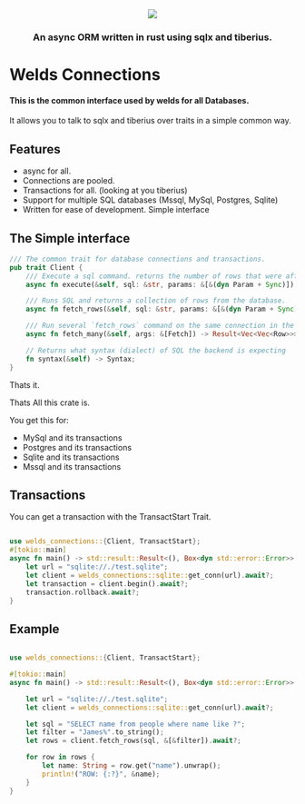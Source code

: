 
<div align="center">
  <img src="https://raw.githubusercontent.com/weldsorm/welds/main/page/src/assets/images/banner.png"/>
  <h3>An async ORM written in rust using sqlx and tiberius.</h3>
</div>

# Welds Connections

#### This is the common interface used by welds for all Databases.

It allows you to talk to sqlx and tiberius over traits in a simple common way.

## Features
- async for all. 
- Connections are pooled.
- Transactions for all. (looking at you tiberius)
- Support for multiple SQL databases (Mssql, MySql, Postgres, Sqlite)
- Written for ease of development. Simple interface

## The Simple interface

```rust
/// The common trait for database connections and transactions.
pub trait Client {
    /// Execute a sql command. returns the number of rows that were affected
    async fn execute(&self, sql: &str, params: &[&(dyn Param + Sync)]) -> Result<ExecuteResult>;

    /// Runs SQL and returns a collection of rows from the database.
    async fn fetch_rows(&self, sql: &str, params: &[&(dyn Param + Sync)]) -> Result<Vec<Row>>;

    /// Run several `fetch_rows` command on the same connection in the connection pool
    async fn fetch_many(&self, args: &[Fetch]) -> Result<Vec<Vec<Row>>>;

    // Returns what syntax (dialect) of SQL the backend is expecting
    fn syntax(&self) -> Syntax;
}

```

Thats it. 

Thats All this crate is.

You get this for: 
 - MySql and its transactions
 - Postgres and its transactions
 - Sqlite and its transactions
 - Mssql and its transactions


## Transactions

You can get a transaction with the TransactStart Trait.
```rust

use welds_connections::{Client, TransactStart};
#[tokio::main]
async fn main() -> std::result::Result<(), Box<dyn std::error::Error>> {
    let url = "sqlite://./test.sqlite";
    let client = welds_connections::sqlite::get_conn(url).await?;
    let transaction = client.begin().await?;
    transaction.rollback.await?;
}
```


## Example

```rust

use welds_connections::{Client, TransactStart};

#[tokio::main]
async fn main() -> std::result::Result<(), Box<dyn std::error::Error>> {

    let url = "sqlite://./test.sqlite";
    let client = welds_connections::sqlite::get_conn(url).await?;

    let sql = "SELECT name from people where name like ?";
    let filter = "James%".to_string();
    let rows = client.fetch_rows(sql, &[&filter]).await?;

    for row in rows {
        let name: String = row.get("name").unwrap();
        println!("ROW: {:?}", &name);
    }
}

```

